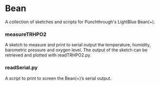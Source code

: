 # Bean #

A collection of sketches and scripts for Punchthrough's LightBlue Bean(+).

### measureTRHPO2 ###
A sketch to measure and print to serial output the temperature, humidity, barometric pressure and oxygen level.
The output of the sketch can be retrieved and plotted with readTRHPO2.py.

### readSerial.py ###
A script to print to screen the Bean(+)’s serial output.
